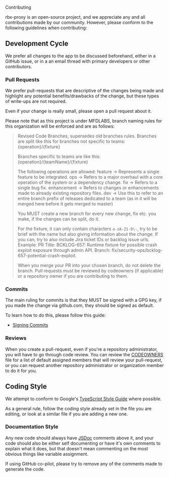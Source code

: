 Contributing

rbx-proxy is an open-source project, and we appreciate any and all
contributions made by our community. However, please conform to the
following guidelines when contributing:

## Development Cycle

We prefer all changes to the app to be discussed beforehand,
either in a GitHub issue, or in a an email thread with primary developers or other contributors.

### Pull Requests

We prefer pull-requests that are descriptive of the changes being made
and highlight any potential benefits/drawbacks of the change, but these
types of write-ups are not required.

Even if your change is really small, please open a pull request about it.

Please note that as this project is under MFDLABS, branch naming rules for this organization will be enforced and are as follows:

> Revised Code Branches, supersedes old branches rules.
> Branches are split like this for branches not specific to teams:
> {operation}/{fixture}
> 
> Branches specific to teams are like this:
> {operation}/{teamName}/{fixture}
> 
> The following operations are allowed:
> feature -> Represents a single feature to be integrated.
> ops -> Refers to a major overhaul with a core operation of the system or a dependency change.
> fix -> Refers to a single bug fix.
> enhancement -> Refers to changes or enhancements made to already existing repository files.
> dev -> Use this to refer to an entire branch prefix of releases dedicated to a team (as in it will be merged here before it gets merged to master)
> 
> You MUST create a new branch for every new change, fix etc. you make, if the changes can be split, do it.
> 
> For the fixture, it can only contain characters `a-zA-Z1-0\-`, try to be brief with the name but also giving information about the change.
> If you can, try to also include Jira ticket IDs or backlog issue urls.
> Example:
> PR Title: BCKLOG-657: Runtime fixture for possible crash exploit exposure through admin API.
> Branch: fix/security-ops/bcklog-657-potential-crash-exploit.
> 
> When you merge your PR into your chosen branch, do not delete the branch.
> Pull requests must be reviewed by codeowners (if applicable) or a repository owner if you are contributing to them.

### Commits

The main ruling for commits is that they MUST be signed with a GPG key, if you made the change via github.com, they should be signed as default.

To learn how to do this, please follow this guide:
- [Signing Commits](https://docs.github.com/en/authentication/managing-commit-signature-verification/signing-commits)

### Reviews

When you create a pull-request, even if you're a repository administrator, you will have to go through code review. You can review the [CODEOWNERS](./CODEOWNERS) file for a list of default assigned members that will review your pull-request, or you can request another repository administrator or organization member to do it for you.

## Coding Style

We attempt to conform to Google's [TypeScript Style Guide](https://google.github.io/styleguide/tsguide.html)
where possible.

As a general rule, follow the coding style already set in the file you
are editing, or look at a similar file if you are adding a new one.

### Documentation Style

Any new code should always have [JSDoc](https://jsdoc.app/) comments above it, and your code should also be either self documenting or have it's own comments to explain what it does, but that doesn't mean commenting on the most obvious things like variable assignment.

If using GitHub co-pilot, please try to remove any of the comments made to generate the code.
